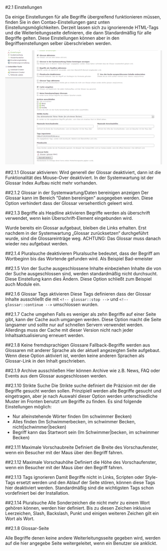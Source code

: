 #2.1 Einstellungen

Da einige Einstellungen für alle Begriffe übergreifend funktionieren müssen, finden Sie in den Contao-Einstellungen ganz unten Einstellungsmöglichkeiten. Derzeit lassen sich zu ignorierende HTML-Tags und die Weiterleitungsseite definieren, die dann Standardmäßig für alle Begriffe gelten. Diese Einstellungen können aber in den Begriffseinstellungen selber überschrieben werden.

![Einstellungen > Glossar Einstellungen](https://raw.githubusercontent.com/kbits/SWGlossar/kbits_doku_swglossar/documentation/images/Einstellungen.PNG)

##2.1.1 Glossar aktivieren:
Wird generell der Glossar deaktiviert, dann ist die Funktionalität des Mouse-Over deaktiviert. 
In der Systemwartung ist der Glossar Index Aufbau nicht mehr vorhanden.

##2.1.2 Glossar in der Systemwartung/Daten bereinigen anzeigen
Der Glossar kann im Bereich "Daten bereinigen" ausgegeben werden. Diese Option verhindert dass der Glossar versehentlich geleert wird.

##2.1.3 Begriffe als Headline aktivieren
Begriffe werden als überschrift verwendet, wenn kein Überschrift-Element eingebunden wird.

Wurde bereits ein Glossar aufgebaut, bleiben die Links erhalten. Erst nachdem in der Systemwartung „Glossar zurücksetzen“ durchgeführt wurde, sind die Glossareinträge weg.
ACHTUNG: Das Glossar muss danach wieder neu aufgebaut werden.

##2.1.4 Pluralsuche deaktivieren
Pluralsuche bedeutet, dass der Begriff am Wortbeginn bis das Wortende gefunden wird. Als Beispiel Bad-emeister


##2.1.5 Von der Suche ausgeschlossene Inhalte einbeziehen
Inhalte die von der Suche ausgeschlossen sind, werden standardmäßig nicht durchsucht. Diese Einstellung kann dies Ändern. Diese Option schließt zum Beispiel auch Module ein.

##2.1.6 Glossar Tags aktivieren
Diese Tags definieren dass der Glossar Inhalte ausschließt die mit `<!-- glossar::stop -->` und `<!-- glossar::continue -->` umschlossen wurden.

##2.1.7 Cache umgehen
Falls es weniger als zehn Begriffe auf einer Seite gibt, kann der Cache auch umgangen werden. Diese Option macht die Seite langsamer und sollte nur auf schnellen Servern verwendet werden. Allerdings muss der Cache mit dieser Version nicht nach jeder Inhaltsaktualisierung erneuert werden.

##2.1.8 Keine fremdsprachigen Glossare
Fallback-Begriffe werden aus Glossaren mit anderer Sprache als der aktuell angezeigten Seite aufgebaut. Wenn diese Option aktiviert ist, werden keine anderen Sprachen als Glossar-Link in den Inhalt geschrieben.

##2.1.9 Archive ausschließen
Hier können Archive wie z.B. News, FAQ oder Events aus dem Glossar ausgeschlossen werden. 

##2.1.10 Strikte Suche
Die Strikte suche definiert die Präzision mit der die Begriffe gesucht werden sollen. Prinzipiell werden alle Begriffe gesucht und eingetragen, aber je nach Auswahl dieser Option werden unterschiedliche Muster im Fronten benutzt um Begriffe zu finden. Es sind folgende Einstellungen möglich:
-	Nur alleinstehende Wörter finden (Im schwimmer Becken)
-	Alles finden (Im Schwimmerbecken, im schwimmer Becken, nicht|schwimmer|becken)
-	Begriff kann das Startwort sein (Im Schwimmer|becken, im schwimmer Becken)

##2.1.11 Maximale Vorschaubreite
Definiert die Breite des Vorschaufenster, wenn ein Besucher mit der Maus über den Begriff fahren.

##2.1.12 Maximale Vorschauhöhe
Definiert die Höhe des Vorschaufenster, wenn ein Besucher mit der Maus über den Begriff fahren.

##2.1.13 Tags ignorieren
Damit Begriffe nicht in Links, Scripten oder Style-Tags  ersetzt werden und den Ablauf der Seite stören, können diese Tags hier deaktiviert werden. Standardmäßig sind die wichtigsten Tags schon vordefiniert bei der Installation.

##2.1.14 Pluralsuche
Alle Sonderzeichen die nicht mehr zu einem Wort gehören können, werden hier definiert. Bis zu diesen Zeichen inklusive Leerzeichen, Slash, Backslash, Punkt und einigen weiteren Zeichen gilt ein Wort als Wort.

##2.1.8 Glossar-Seite

Alle Begriffe denen keine andere Weiterleitungsseite gegeben wird, werden auf die hier angegebe Seite weitergeleitet, wenn ein Benutzer sie anklickt.
